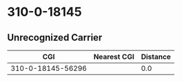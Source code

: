 # 310-0-18145
## Unrecognized Carrier


| CGI | Nearest CGI | Distance |
|-----|-------------|----------|
| 310-0-18145-56296 |  | 0.0 |
